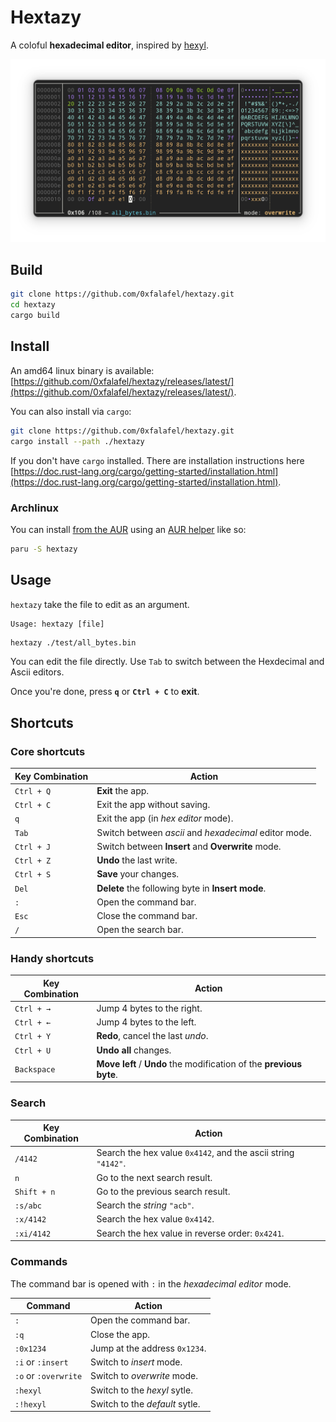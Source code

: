 # Hextazy

A coloful __hexadecimal editor__, inspired by [hexyl](https://github.com/sharkdp/hexyl).

![Illustration with all possible bytes](./images/hextazy.png)

## Build

```bash
git clone https://github.com/0xfalafel/hextazy.git
cd hextazy
cargo build
```

## Install

An amd64 linux binary is available: [https://github.com/0xfalafel/hextazy/releases/latest/](https://github.com/0xfalafel/hextazy/releases/latest/).

You can also install via `cargo`:

```bash
git clone https://github.com/0xfalafel/hextazy.git
cargo install --path ./hextazy
```

If you don't have `cargo` installed. There are installation instructions here [https://doc.rust-lang.org/cargo/getting-started/installation.html](https://doc.rust-lang.org/cargo/getting-started/installation.html).

### Archlinux

You can install [from the AUR](https://aur.archlinux.org/packages/hextazy) using an [AUR helper](https://wiki.archlinux.org/title/AUR_helpers) like so:

```bash
paru -S hextazy
```

## Usage

`hextazy` take the file to edit as an argument.

```
Usage: hextazy [file]
```

```bash
hextazy ./test/all_bytes.bin
```

You can edit the file directly. Use `Tab` to switch between the Hexdecimal and Ascii editors.

Once you're done, press __`q`__ or __`Ctrl + C`__ to __exit__.

## Shortcuts

### Core shortcuts

| Key Combination   | Action       |
|-------------------|--------------|
| `Ctrl + Q`        | __Exit__ the app. |
| `Ctrl + C`        | Exit the app without saving. |
| `q`               | Exit the app (in _hex editor_ mode). |
| `Tab`             | Switch between _ascii_ and _hexadecimal_ editor mode. |
| `Ctrl + J`        | Switch between __Insert__ and __Overwrite__ mode. |
| `Ctrl + Z`        | __Undo__ the last write. |
| `Ctrl + S`        | __Save__ your changes. |
| `Del`             | __Delete__ the following byte in __Insert mode__. |
| `:`               | Open the command bar. |
| `Esc`             | Close the command bar. |
| `/`               | Open the search bar. |

### Handy shortcuts

| Key Combination   | Action       |
|-------------------|--------------|
| `Ctrl + →`        | Jump 4 bytes to the right. |
| `Ctrl + ←`        | Jump 4 bytes to the left. |
| `Ctrl + Y`        | __Redo__, cancel the last _undo_. |
| `Ctrl + U`        | __Undo all__ changes. |
| `Backspace`       | __Move left__ / __Undo__ the modification of the __previous byte__. |


### Search

| Key Combination   | Action       |
|-------------------|--------------|
| `/4142`           | Search the hex value `0x4142`, and the ascii string `"4142"`. |
| `n`               | Go to the next search result. |
| `Shift + n`       | Go to the previous search result. |
| `:s/abc`          | Search the _string_ `"acb"`. |
| `:x/4142`         | Search the hex value `0x4142`. |
| `:xi/4142`        | Search the hex value in reverse order: `0x4241`. |

### Commands

The command bar is opened with `:` in the _hexadecimal editor_ mode.

| Command           | Action       |
|-------------------|--------------|
| `:`               | Open the command bar. |
| `:q`              | Close the app. |
| `:0x1234`         | Jump at the address `0x1234`. |
| `:i` or `:insert` | Switch to _insert_ mode. |
| `:o` or `:overwrite` | Switch to _overwrite_ mode. |
| `:hexyl`          | Switch to the _hexyl_ sytle. |
| `:!hexyl`          | Switch to the _default_ sytle. |

